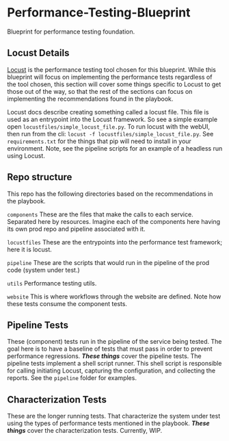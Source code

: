# Performance-Testing-Blueprint
Blueprint for performance testing foundation.

## Locust Details

[Locust](locust.io) is the performance testing tool chosen for this blueprint. While this blueprint will focus on implementing the performance tests regardless of the tool chosen, this section will cover some things specific to Locust to get those out of the way, so that the rest of the sections can focus on implementing the recommendations found in the playbook.

Locust docs describe creating something called a locust file. This file is used as an entrypoint into the Locust framework. So see a simple example open `locustfiles/simple_locust_file.py`. To run locust with the webUI, then run from the cli: `locust -f locustfiles/simple_locust_file.py`. See `requirements.txt` for the things that pip will need to install in your environment. Note, see the pipeline scripts for an example of a headless run using Locust.

## Repo structure

This repo has the following directories based on the recommendations in the playbook.

`components` These are the files that make the calls to each service. Separated here by resources. Imagine each of the components here having its own prod repo and pipeline associated with it.

`locustfiles` These are the entrypoints into the performance test framework; here it is locust.

`pipeline` These are the scripts that would run in the pipeline of the prod code (system under test.)

`utils` Performance testing utils.

`website` This is where workflows through the website are defined. Note how these tests consume the component tests.

## Pipeline Tests

These (component) tests run in the pipeline of the service being tested. The goal here is to have a baseline of tests that must pass in order to prevent performance regressions. **_These things_** cover the pipeline tests. The pipeline tests implement a shell script runner. This shell script is responsible for calling initiating Locust, capturing the configuration, and collecting the reports. See the `pipeline` folder for examples.

## Characterization Tests

These are the longer running tests. That characterize the system under test using the types of performance tests mentioned in the playbook. **_These things_** cover the characterization tests. Currently, WIP.
